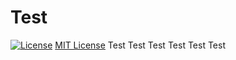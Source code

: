# Test 
  [![License](https://img.shields.io/badge/License-MIT-yellow.svg)](https://opensource.org/licenses/MIT) 
  [MIT License](LICENSE.md)  Test  Test  Test  Test  Test  Test
  